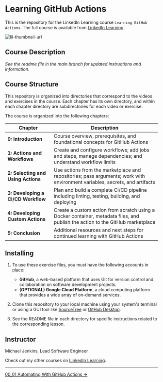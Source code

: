 # Learning GitHub Actions

This is the repository for the LinkedIn Learning course `Learning GitHub Actions`. The full course is available from [LinkedIn Learning][lil-course-url].

![lil-thumbnail-url]

## Course Description

_See the readme file in the main branch for updated instructions and information._

## Course Structure

This repository is organized into directories that correspond to the videos and exercises in the course. Each chapter has its own directory, and within each chapter directory are subdirectories for each video or exercise.

The course is organized into the following chapters:

| Chapter | Description |
| --- | --- |
| **0: Introduction** | Course overview, prerequisites, and foundational concepts for GitHub Actions |
| **1: Actions and Workflows** | Create and configure workflows; add jobs and steps, manage dependencies; and understand workflow limits |
| **2: Selecting and Using Actions** | Use actions from the marketplace and repositories; pass arguments; work with environment variables, secrets, and artifacts |
| **3: Developing a CI/CD Workflow** | Plan and build a complete CI/CD pipeline including linting, testing, building, and deploying |
| **4: Developing Custom Actions** | Create a custom action from scratch using a Docker container, metadata files, and publish the action to the GitHub marketplace |
| **5: Conclusion** | Additional resources and next steps for continued learning with GitHub Actions |

## Installing

1. To use these exercise files, you must have the following accounts in place:

    - **GitHub**, a web-based platform that uses Git for version control and collaboration on software development projects.
    - **(OPTIONAL) Google Cloud Platform**, a cloud computing platform that provides a wide array of on-demand services.

1. Clone this repository to your local machine using your system's terminal or using a GUI tool like [SourceTree](https://www.sourcetreeapp.com/) or [GitHub Desktop](https://github.com/apps/desktop).
1. See the README file in each directory for specific instructions related to the corresponding lesson.

## Instructor

Michael Jenkins, Lead Software Engineer

Check out my other courses on [LinkedIn Learning](https://www.linkedin.com/learning/instructors/michael-jenkins).

[lil-course-url]: https://www.linkedin.com/learning/
[lil-thumbnail-url]: https://media.licdn.com/dms/image/v2/D4E0DAQG0eDHsyOSqTA/learning-public-crop_675_1200/B4EZVdqqdwHUAY-/0/1741033220778?e=2147483647&v=beta&t=FxUDo6FA8W8CiFROwqfZKL_mzQhYx9loYLfjN-LNjgA

<!-- FooterStart -->
---
[00_01 Automating With GitHub Actions →](ch0_introduction/00_01_automating_with_github_actions/README.md)
<!-- FooterEnd -->
